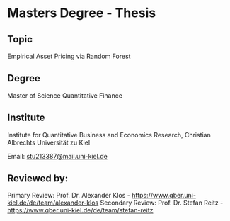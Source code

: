 # Masters Degree - Thesis
## Topic
Empirical Asset Pricing via Random Forest

## Degree
Master of Science Quantitative Finance

## Institute
Institute for Quantitative Business and Economics Research,
Christian Albrechts Universität zu Kiel

Email: stu213387@mail.uni-kiel.de

## Reviewed by:
Primary Review: Prof. Dr. Alexander Klos - https://www.qber.uni-kiel.de/de/team/alexander-klos
Secondary Review: Prof. Dr. Stefan Reitz - https://www.qber.uni-kiel.de/de/team/stefan-reitz
